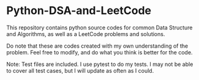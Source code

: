 # Python-DSA-and-LeetCode

This repository contains python source codes for common Data Structure and Algorithms, as well as a LeetCode problems and solutions.

Do note that these are codes created with my own understanding of the problem.
Feel free to modify, and do what you think is better for the code.

Note:
  Test files are included. I use pytest to do my tests. I may not be able to cover all test cases, but I will update as often as I could.
  
